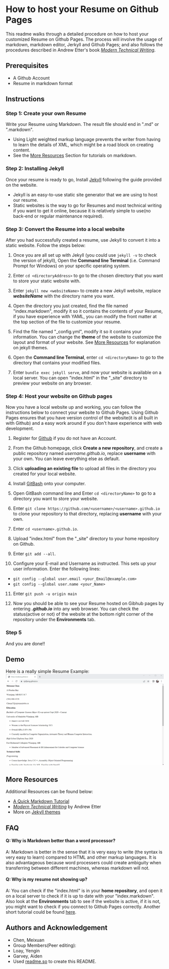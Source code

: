
# How to host your Resume on Github Pages

This readme walks through a detailed procedure on how to host your 
customized Resume on Github Pages. The process will involve the usage
of markdown, markdown editor, Jerkyll and Github Pages; and also follows the
procedures described in Andrew Etter's book [_Modern Technical Writing_](https://www.amazon.ca/Modern-Technical-Writing-Introduction-Documentation-ebook/dp/B01A2QL9SS).

## Prerequisites
- A Github Account
- Resume in markdown format
## Instructions
### Step 1: Create your own Resume
Write your Resume using Markdown. The result file should end in 
".md" or ".markdown". 
- Using Light weighted markup language prevents the writer from having to learn the details of XML, which might be a road block on creating content.
- See the [More Resources](#more-resources) Section for tutorials on markdown.

### Step 2: Installing Jekyll
Once your resume is ready to go, Install [Jekyll](https://jekyllrb.com/docs/) 
following the guide provided on the website.
- Jekyll is an easy-to-use static site generator that we are using to host our resume.
- Static websites is the way to go for Resumes and most technical writing if you want to get it online, because it is relatively simple to use(no back-end or regular maintenance required).

### Step 3: Convert the Resume into a local website
After you had successfully created a resume, use Jekyll to convert it into a static website. Follow the steps below:
1. Once you are all set up with Jekyll (you could use ```jekyll -v``` to check the version of jekyll), Open the **Command line Terminal** (i.e. Command Prompt for Windows) on your specific operating system.

2. Enter ```cd <directoryAddress>``` to go to the chosen directory that you want to store your static website with.

3. Enter ```jekyll new <websiteName>``` to create a new Jekyll website, replace _**websiteName**_ with the directory name you want.

4. Open the directory you just created, find the file named "index.markdown", modify it so it contains the contents of your Resume, if you have experience with YAML, you can modify the front matter at the top section of the file to customize your resume.

5. Find the file named "_config.yml", modify it so it contains your information. You can change the **theme** of the website to customize the layout and format of your website. See [More Resources](#more-resources) for explanation on jekyll themes.

6. Open the **Command line Terminal**, enter ```cd <directoryName>``` to go to the directory that contains your modified files.

7. Enter ```bundle exec jekyll serve```, and now your website is available on a local server. You can open "index.html" in the "_site" directory to preview your website on any browser. 

### Step 4: Host your website on Github pages
Now you have a local website up and working, you can follow the instructions below to connect your website to Github Pages. Using Github Pages ensures that you have version control of the website(it is all built in with Github) and a easy work around if you don't have experience with web development.
1. Register for [Github](https://github.com/) if you do not have an Account.

2. From the Github homepage, click **Create a new repository**, and create a public repository named _username.github.io_, replace **username** with your own. You can leave everything else as default.

3. Click **uploading an existing file** to upload all files in the directory you created for your local website.

4. Install [GitBash](https://git-scm.com/downloads) onto your computer.

5. Open GitBash command line and Enter ```cd <directoryName>``` to go to a directory you want to store your website.

6. Enter ```git clone https://github.com/<username>/<username>.github.io``` to clone your repository to that directory, replacing **username** with your own.

7. Enter ```cd <username>.github.io```.

8. Upload "index.html" from the "_site" directory to your home repository on Github.

9. Enter ```git add --all```.

10. Configure your E-mail and Username as instructed. This sets up your user information. Enter the following lines:
- ```git config --global user.email <your_Email@example.com>```
- ```git config --global user.name <your_Name>```

11. Enter ```git push -u origin main```

12. Now you should be able to see your Resume hosted on Gibhub pages by entering _**<username>.github.io**_ into any web browser. You can check the status(active or not) of the website at the bottom right corner of the repository under the **Environments** tab.
### Step 5 
And you are done!!
## Demo

Here is a really simple Resume Example:
![Demo Gif](DemoResume.gif)

## More Resources
Additional Resources can be found below:
- [A Quick Markdown Tutorial](https://helloacm.com/markdown-markup-language-quick-tutorial/)
- [_Modern Technical Writing_](https://www.amazon.ca/Modern-Technical-Writing-Introduction-Documentation-ebook/dp/B01A2QL9SS) by Andrew Etter
- More on [Jekyll themes](https://jekyllrb.com/)

## FAQ

#### **Q: Why is Markdown better than a word processor?**
A: Markdown is better in the sense that it is very easy to write 
(the syntax is very easy to learn) compared to HTML and other markup languages. 
It is also advantageous because word processers could create ambiguity when transferring
between different machines, whereas markdown will not. 


#### **Q: Why is my resume not showing up?**
A: You can check if the "index.html" is in your **home repository**, and open it on a local server to check if
it is up to date with your "index.markdown". Also look at the **Environments** tab to see if the website is active, 
if it is not, you might want to check if you connect to Github Pages correctly. Another short tutorial could be found
[here](https://pages.github.com/).
## Authors and Acknowledgement

- Chen, Meixuan
- Group Members(Peer editing): 
- Loay, Yengin 
- Garvey, Aiden
- Used [readme.so](https://readme.so/editor) to create this README.
